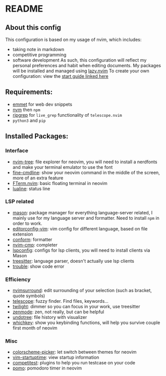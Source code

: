 # README

## About this config

This configuration is based on my usage of nvim, which includes:
- taking note in markdown
- competitive programming
- software development
As such, this configuration will reflect my personal preferences and habit when editing documents.
My packages will be installed and managed using [lazy.nvim](https://github.com/folke/lazy.nvim)
To create your own configuration: view the [start guide linked here](./Config-Start-Guide.md) 

## Requirements:
- [emmet](https://github.com/pedro757/emmet) for web dev snippets
- [nvm](https://github.com/nvm-sh/nvm) then `npm`
- [ripgrep](https://github.com/BurntSushi/ripgrep) for `live_grep` functionality of `telescope.nvim`
- `python3` and `pip`

## Installed Packages:

### Interface
- [nvim-tree](https://github.com/nvim-tree/nvim-tree.lua): file explorer for neovim, you will need to install a nerdfonts and make your terminal emulator to use the font
- [fine-cmdline](https://github.com/VonHeikemen/fine-cmdline.nvim): show your neovim command in the middle of the screen, more of an extra feature 
- [FTerm.nvim](https://github.com/numToStr/FTerm.nvim): basic floating terminal in neovim
- [lualine](https://github.com/nvim-lualine/lualine.nvim): status line

### LSP related
- [mason](https://github.com/williamboman/mason.nvim): package manager for everything language-server related, I mainly use for my language server and formatter. Need to install `npm` in order to work. 
- [editorconfig-vim](https://github.com/editorconfig/editorconfig-vim): vim config for different language, based on file extension 
- [conform](https://github.com/stevearc/conform.nvim): formatter
- [nvim-cmp](https://github.com/hrsh7th/nvim-cmp): completer
- [lspconfig](https://github.com/neovim/nvim-lspconfig): configs for lsp clients, you will need to install clients via Mason
- [treesitter](https://github.com/nvim-treesitter/nvim-treesitter): language parser, doesn't actually use lsp clients
- [trouble](https://github.com/folke/trouble.nvim): show code error


### Efficiency
- [nvimsurround](https://github.com/kylechui/nvim-surround): edit surrounding of your selection (such as bracket, quote symbols)
- [telescope](https://github.com/nvim-telescope/telescope.nvim): fuzzy finder. Find files, keywords...
- [twilight](https://github.com/folke/twilight.nvim): dimmer so you can focus in your work, use treesitter
- [zenmode](https://github.com/folke/zen-mode.nvim): zen, not really, but can be helpful
- [undotree](https://github.com/mbbill/undotree): file history with visualizer
- [whichkey](https://github.com/folke/which-key.nvim): show you keybinding functions, will help you survive couple first month of neovim

### Misc

- [colorscheme-picker](https://github.com/runih/colorscheme-picker.nvim): let switch between themes for neovim 
- [vim-startuptime](https://github.com/dstein64/vim-startuptime): view startup information
- [competitest](https://github.com/xeluxee/competitest.nvim): plugins to help you run testcase on your code
- [pomo](https://github.com/epwalsh/pomo.nvim): pomodoro timer in neovim


